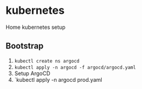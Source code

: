 # kubernetes
Home kubernetes setup

## Bootstrap

1. `kubectl create ns argocd`
2. `kubectl apply -n argocd -f argocd/argocd.yaml`
3. Setup ArgoCD
4. `kubectl apply -n argocd prod.yaml
